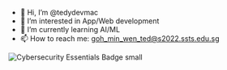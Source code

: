 - 👋 Hi, I’m @tedydevmac
- 👀 I’m interested in App/Web development 
- 🌱 I’m currently learning AI/ML
- 📫 How to reach me: goh_min_wen_ted@s2022.ssts.edu.sg

![Cybersecurity Essentials Badge small](https://github.com/tedydevmac/tedydevmac/assets/127374756/a8144192-8b3c-4a40-97c7-504569320dd1)
<!---
tedydevmac/tedydevmac is a ✨ special ✨ repository because its `README.md` (this file) appears on your GitHub profile.
You can click the Preview link to take a look at your changes.
--->
